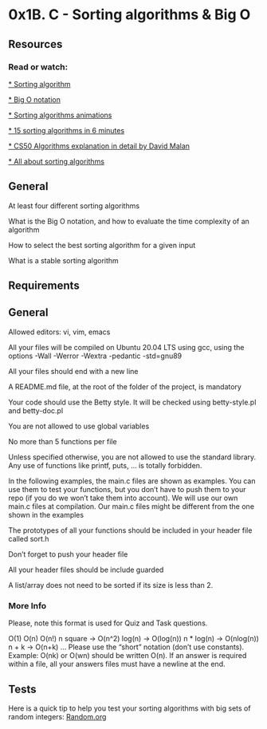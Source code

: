 # 0x1B. C - Sorting algorithms & Big O
## Resources
### Read or watch:

[* Sorting algorithm](https://en.wikipedia.org/wiki/Sorting_algorithm)

[* Big O notation](https://stackoverflow.com/questions/487258/what-is-a-plain-english-explanation-of-big-o-notation)

[* Sorting algorithms animations](https://www.toptal.com/developers/sorting-algorithms)

[* 15 sorting algorithms in 6 minutes](https://www.youtube.com/watch?v=kPRA0W1kECg)

[* CS50 Algorithms explanation in detail by David Malan](https://www.youtube.com/watch?v=yb0PY3LX2x8&t=2s)

[* All about sorting algorithms](https://www.youtube.com/watch?v=yb0PY3LX2x8&t=2s)
## General
At least four different sorting algorithms

What is the Big O notation, and how to evaluate the time complexity of an algorithm

How to select the best sorting algorithm for a given input

What is a stable sorting algorithm

## Requirements
## General
Allowed editors: vi, vim, emacs

All your files will be compiled on Ubuntu 20.04 LTS using gcc, using the options -Wall -Werror -Wextra -pedantic -std=gnu89

All your files should end with a new line

A README.md file, at the root of the folder of the project, is mandatory

Your code should use the Betty style. It will be checked using betty-style.pl and betty-doc.pl

You are not allowed to use global variables

No more than 5 functions per file

Unless specified otherwise, you are not allowed to use the standard library. Any use of functions like printf, puts, … is totally forbidden.

In the following examples, the main.c files are shown as examples. You can use them to test your functions, but you don’t have to push them to your repo (if you do we won’t take them into account). We will use our own main.c files at compilation. Our main.c files might be different from the one shown in the examples

The prototypes of all your functions should be included in your header file called sort.h

Don’t forget to push your header file

All your header files should be include guarded

A list/array does not need to be sorted if its size is less than 2.

### More Info
Please, note this format is used for Quiz and Task questions.

O(1)
O(n)
O(n!)
n square -> O(n^2)
log(n) -> O(log(n))
n * log(n) -> O(nlog(n))
n + k -> O(n+k)
…
Please use the “short” notation (don’t use constants). Example: O(nk) or O(wn) should be written O(n). If an answer is required within a file, all your answers files must have a newline at the end.

## Tests
Here is a quick tip to help you test your sorting algorithms with big sets of random integers: [Random.org](https://www.random.org/integer-sets/)